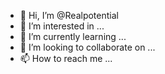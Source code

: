 - 👋 Hi, I’m @Realpotential
- 👀 I’m interested in ...
- 🌱 I’m currently learning ...
- 💞️ I’m looking to collaborate on ...
- 📫 How to reach me ...

<!---
Realpotential/Realpotential is a ✨ special ✨ repository because its `README.md` (this file) appears on your GitHub profile.
You can click the Preview link to take a look at your changes.
--->
